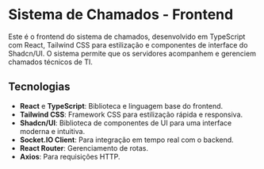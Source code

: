 # Sistema de Chamados - Frontend

Este é o frontend do sistema de chamados, desenvolvido em TypeScript com React, Tailwind CSS para estilização e componentes de interface do Shadcn/UI. O sistema permite que os servidores acompanhem e gerenciem chamados técnicos de TI.

## Tecnologias

- **React** e **TypeScript**: Biblioteca e linguagem base do frontend.
- **Tailwind CSS**: Framework CSS para estilização rápida e responsiva.
- **Shadcn/UI**: Biblioteca de componentes de UI para uma interface moderna e intuitiva.
- **Socket.IO Client**: Para integração em tempo real com o backend.
- **React Router**: Gerenciamento de rotas.
- **Axios**: Para requisições HTTP.
